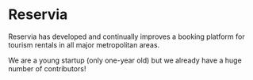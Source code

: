 # Reservia

Reservia has developed and continually improves a booking platform for tourism rentals in all major metropolitan areas. 

We are a young startup (only one-year old) but we already have a huge number of contributors! 
